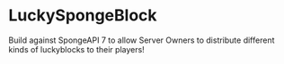 # LuckySpongeBlock
Build against SpongeAPI 7 to allow Server Owners to distribute different kinds of luckyblocks to their players!
